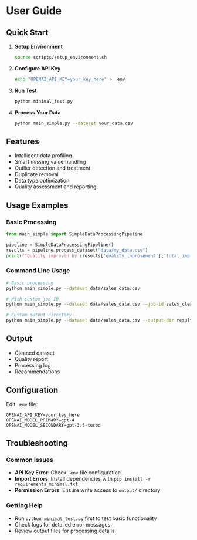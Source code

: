 # User Guide

## Quick Start

1. **Setup Environment**
   ```bash
   source scripts/setup_environment.sh
   ```

2. **Configure API Key**
   ```bash
   echo "OPENAI_API_KEY=your_key_here" > .env
   ```

3. **Run Test**
   ```bash
   python minimal_test.py
   ```

4. **Process Your Data**
   ```bash
   python main_simple.py --dataset your_data.csv
   ```

## Features

- Intelligent data profiling
- Smart missing value handling
- Outlier detection and treatment
- Duplicate removal
- Data type optimization
- Quality assessment and reporting

## Usage Examples

### Basic Processing
```python
from main_simple import SimpleDataProcessingPipeline

pipeline = SimpleDataProcessingPipeline()
results = pipeline.process_dataset("data/my_data.csv")
print(f"Quality improved by {results['quality_improvement']['total_improvement']:.1f} points")
```

### Command Line Usage
```bash
# Basic processing
python main_simple.py --dataset data/sales_data.csv

# With custom job ID
python main_simple.py --dataset data/sales_data.csv --job-id sales_cleanup_2025

# Custom output directory
python main_simple.py --dataset data/sales_data.csv --output-dir results/
```

## Output

- Cleaned dataset
- Quality report
- Processing log
- Recommendations

## Configuration

Edit `.env` file:
```
OPENAI_API_KEY=your_key_here
OPENAI_MODEL_PRIMARY=gpt-4
OPENAI_MODEL_SECONDARY=gpt-3.5-turbo
```

## Troubleshooting

### Common Issues
- **API Key Error**: Check `.env` file configuration
- **Import Errors**: Install dependencies with `pip install -r requirements_minimal.txt`
- **Permission Errors**: Ensure write access to `output/` directory

### Getting Help
- Run `python minimal_test.py` first to test basic functionality
- Check logs for detailed error messages
- Review output files for processing details
